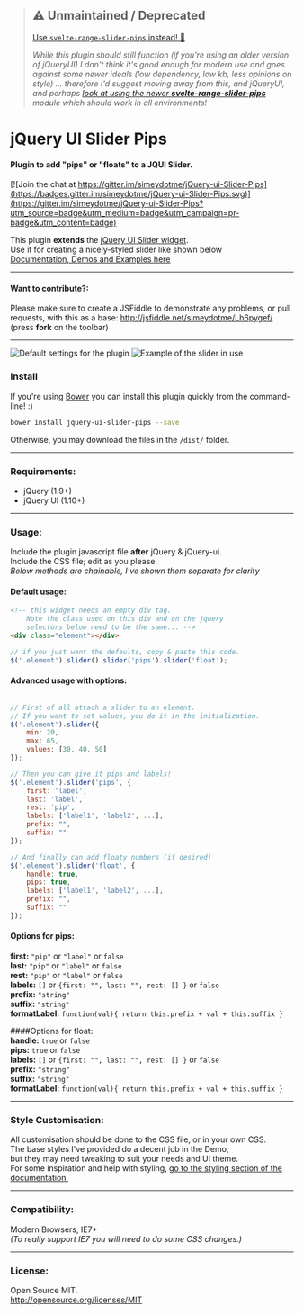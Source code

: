 > ##  ⚠  **Unmaintained / Deprecated**  
> [Use `svelte-range-slider-pips` instead! 🔗](https://github.com/simeydotme/svelte-range-slider-pips)  
> 
> _While this plugin should still function (if you're using an older version of jQueryUI) I don't think it's good enough for modern use and goes against some newer ideals (low dependency, low kb, less opinions on style) ... therefore I'd suggest moving away from this, and jQueryUI, and perhaps [look at using the newer **svelte-range-slider-pips**](https://github.com/simeydotme/svelte-range-slider-pips) module which should work in all environments!_
>

# jQuery UI Slider Pips
#### Plugin to add "pips" or "floats" to a JQUI Slider.

[![Join the chat at https://gitter.im/simeydotme/jQuery-ui-Slider-Pips](https://badges.gitter.im/simeydotme/jQuery-ui-Slider-Pips.svg)](https://gitter.im/simeydotme/jQuery-ui-Slider-Pips?utm_source=badge&utm_medium=badge&utm_campaign=pr-badge&utm_content=badge)
    
  
This plugin **extends** the [jQuery UI Slider widget](http://jqueryui.com/slider/).  
Use it for creating a nicely-styled slider like shown below  
[Documentation, Demos and Examples here](http://simeydotme.github.io/jQuery-ui-Slider-Pips/)

--- 

#### Want to contribute?:  
Please make sure to create a JSFiddle to demonstrate any problems, or pull requests, with this as a base: http://jsfiddle.net/simeydotme/Lh6pygef/ (press **fork** on the toolbar)

---

![Default settings for the plugin](http://files.simey.me/pips.jpg "Example of Pips plugin with default options")
![Example of the slider in use](https://cloud.githubusercontent.com/assets/2817396/3999716/d887ebf2-2952-11e4-9044-0c1b6baba99a.gif "Slider being used by a person with a mouse")

### Install
If you're using [Bower](http://bower.io) you can install this plugin quickly from the command-line! :)
```bash
bower install jquery-ui-slider-pips --save
```

Otherwise, you may download the files in the `/dist/` folder.

------------------------------------  
  
### Requirements:
  - jQuery (1.9+)
  - jQuery UI (1.10+)
  
------------------------------------  
  
### Usage:   
Include the plugin javascript file __after__ jQuery & jQuery-ui.   
Include the CSS file; edit as you please.  
_Below methods are chainable, I've shown them separate for clarity_
  
#### Default usage:

```html
<!-- this widget needs an empty div tag. 
    Note the class used on this div and on the jquery 
    selectors below need to be the same... -->
<div class="element"></div>
```

```javascript
// if you just want the defaults, copy & paste this code.
$('.element').slider().slider('pips').slider('float');
```

#### Advanced usage with options:
```javascript

// First of all attach a slider to an element. 
// If you want to set values, you do it in the initialization.
$('.element').slider({
    min: 20, 
    max: 65,
    values: [30, 40, 50]
});

// Then you can give it pips and labels!  
$('.element').slider('pips', {  
    first: 'label',  
    last: 'label',  
    rest: 'pip',  
    labels: ['label1', 'label2', ...],  
    prefix: "",  
    suffix: ""  
});

// And finally can add floaty numbers (if desired)  
$('.element').slider('float', {  
    handle: true,  
    pips: true,  
    labels: ['label1', 'label2', ...],  
    prefix: "",  
    suffix: ""  
});
```

#### Options for pips:  
**first:** `"pip"` or `"label"` or `false`  
**last:** `"pip"` or `"label"` or `false`  
**rest:** `"pip"` or `"label"` or `false`  
**labels:** `[]` or `{first: "", last: "", rest: [] }` or `false`  
**prefix:** `"string"`  
**suffix:** `"string"`  
**formatLabel:** `function(val){ return this.prefix + val + this.suffix }`  

####Options for float:  
**handle:** `true` or `false`  
**pips:** `true` or `false`  
**labels:** `[]` or `{first: "", last: "", rest: [] }` or `false`  
**prefix:** `"string"`  
**suffix:** `"string"`  
**formatLabel:** `function(val){ return this.prefix + val + this.suffix }`  


  
  
------------------------------------

### Style Customisation:  
All customisation should be done to the CSS file, or in your own CSS.  
The base styles I've provided do a decent job in the Demo,   
but they may need tweaking to suit your needs and UI theme.  
For some inspiration and help with styling, [go to the styling section of the documentation.](http://simeydotme.github.io/jQuery-ui-Slider-Pips/#styling)
  
------------------------------------

### Compatibility:   
Modern Browsers, IE7+   
_(To really support IE7 you will need to do some CSS changes.)_

------------------------------------

### License:  
Open Source MIT.  
http://opensource.org/licenses/MIT

